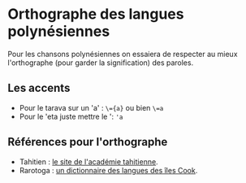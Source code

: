 # Orthographe des langues polynésiennes

Pour les chansons polynésiennes on essaiera de respecter au mieux l'orthographe (pour garder la signification) des paroles.

## Les accents

* Pour le tarava sur un 'a' : `\={a}` ou bien `\=a`
* Pour le 'eta juste mettre le ': `'a`

##  Références pour l'orthographe

* Tahitien : [le site de l'académie tahitienne](http://www.farevanaa.pf/dictionnaire.php).
* Rarotoga : [un dictionnaire des langues des îles Cook](http://cookislandsdictionary.com).

